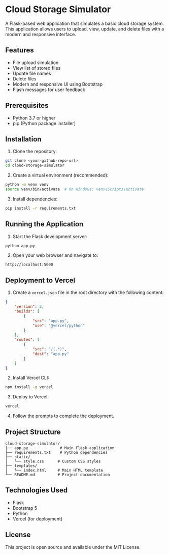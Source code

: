 # Cloud Storage Simulator

A Flask-based web application that simulates a basic cloud storage system. This application allows users to upload, view, update, and delete files with a modern and responsive interface.

## Features

- File upload simulation
- View list of stored files
- Update file names
- Delete files
- Modern and responsive UI using Bootstrap
- Flash messages for user feedback

## Prerequisites

- Python 3.7 or higher
- pip (Python package installer)

## Installation

1. Clone the repository:
```bash
git clone <your-github-repo-url>
cd cloud-storage-simulator
```

2. Create a virtual environment (recommended):
```bash
python -m venv venv
source venv/bin/activate  # On Windows: venv\Scripts\activate
```

3. Install dependencies:
```bash
pip install -r requirements.txt
```

## Running the Application

1. Start the Flask development server:
```bash
python app.py
```

2. Open your web browser and navigate to:
```
http://localhost:5000
```

## Deployment to Vercel

1. Create a `vercel.json` file in the root directory with the following content:
```json
{
    "version": 2,
    "builds": [
        {
            "src": "app.py",
            "use": "@vercel/python"
        }
    ],
    "routes": [
        {
            "src": "/(.*)",
            "dest": "app.py"
        }
    ]
}
```

2. Install Vercel CLI:
```bash
npm install -g vercel
```

3. Deploy to Vercel:
```bash
vercel
```

4. Follow the prompts to complete the deployment.

## Project Structure

```
cloud-storage-simulator/
├── app.py              # Main Flask application
├── requirements.txt    # Python dependencies
├── static/
│   └── style.css      # Custom CSS styles
├── templates/
│   └── index.html     # Main HTML template
└── README.md          # Project documentation
```

## Technologies Used

- Flask
- Bootstrap 5
- Python
- Vercel (for deployment)

## License

This project is open source and available under the MIT License. 